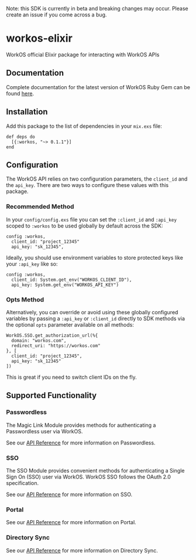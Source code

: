 Note: this SDK is currently in beta and breaking changes may occur. Please create an issue if you come across a bug.

# workos-elixir

WorkOS official Elixir package for interacting with WorkOS APIs

## Documentation

Complete documentation for the latest version of WorkOS Ruby Gem can be found [here](https://workos-inc.github.io/workos-ruby/).

## Installation
Add this package to the list of dependencies in your `mix.exs` file:
```
def deps do
  [{:workos, "~> 0.1.1"}]
end
```

## Configuration
The WorkOS API relies on two configuration parameters, the `client_id` and the `api_key`. There are two ways to configure these values with this package.

### Recommended Method
In your `config/config.exs` file you can set the `:client_id` and `:api_key` scoped to `:workos` to be used globally by default across the SDK:
```
config :workos, 
  client_id: "project_12345"
  api_key: "sk_12345",
```

Ideally, you should use environment variables to store protected keys like your `:api_key` like so:
```
config :workos, 
  client_id: System.get_env("WORKOS_CLIENT_ID"),
  api_key: System.get_env("WORKOS_API_KEY")
```

### Opts Method
Alternatively, you can override or avoid using these globally configured variables by passing a `:api_key` or `:client_id` directly to SDK methods via the optional `opts` parameter available on all methods:
```
WorkOS.SSO.get_authorization_url(%{
  domain: "workos.com",
  redirect_uri: "https://workos.com"
}, [
  client_id: "project_12345",
  api_key: "sk_12345"
])
```
This is great if you need to switch client IDs on the fly.

## Supported Functionality
### Passwordless
The Magic Link Module provides methods for authenticating a Passwordless user via WorkOS.

See our [API
Reference](https://workos.com/docs/sso/configuring-magic-link)
for more information on Passwordless.

### SSO
The SSO Module provides convenient methods for authenticating a Single Sign On (SSO) user via WorkOS. WorkOS SSO follows the OAuth 2.0 specification.

See our [API
Reference](https://docs.workos.com/sso/overview)
for more information on SSO.

### Portal
See our [API
Reference](https://workos.com/docs/admin-portal/guide)
for more information on Portal.

### Directory Sync
See our [API
Reference](https://docs.workos.com/directory-sync/overview)
for more information on Directory Sync.
